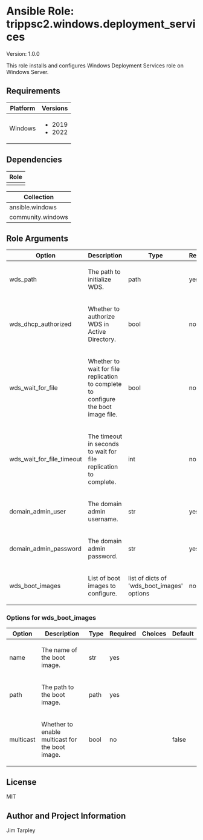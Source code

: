 <!-- BEGIN_ANSIBLE_DOCS -->

# Ansible Role: trippsc2.windows.deployment_services
Version: 1.0.0

This role installs and configures Windows Deployment Services role on Windows Server.

## Requirements

| Platform | Versions |
| -------- | -------- |
| Windows | <ul><li>2019</li><li>2022</li></ul> |

## Dependencies
| Role |
| ---- |
|  |

| Collection |
| ---------- |
| ansible.windows |
| community.windows |

## Role Arguments
|Option|Description|Type|Required|Choices|Default|
|---|---|---|---|---|---|
| wds_path | <p>The path to initialize WDS.</p> | path | yes |  |  |
| wds_dhcp_authorized | <p>Whether to authorize WDS in Active Directory.</p> | bool | no |  | false |
| wds_wait_for_file | <p>Whether to wait for file replication to complete to configure the boot image file.</p> | bool | no |  | false |
| wds_wait_for_file_timeout | <p>The timeout in seconds to wait for file replication to complete.</p> | int | no |  | 300 |
| domain_admin_user | <p>The domain admin username.</p> | str | yes |  |  |
| domain_admin_password | <p>The domain admin password.</p> | str | yes |  |  |
| wds_boot_images | <p>List of boot images to configure.</p> | list of dicts of 'wds_boot_images' options | no |  |  |

### Options for wds_boot_images
|Option|Description|Type|Required|Choices|Default|
|---|---|---|---|---|---|
| name | <p>The name of the boot image.</p> | str | yes |  |  |
| path | <p>The path to the boot image.</p> | path | yes |  |  |
| multicast | <p>Whether to enable multicast for the boot image.</p> | bool | no |  | false |


## License
MIT

## Author and Project Information
Jim Tarpley
<!-- END_ANSIBLE_DOCS -->
